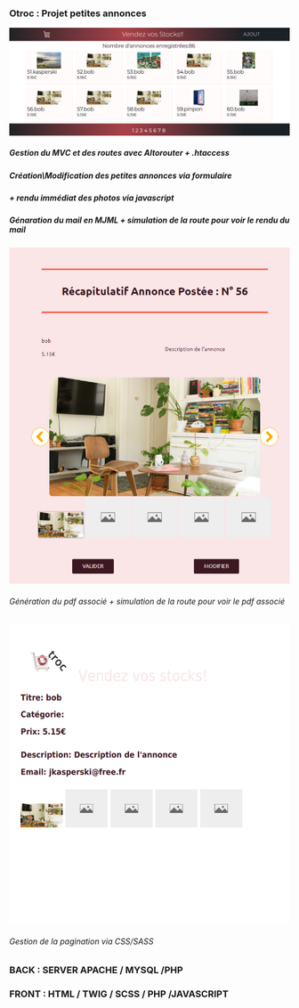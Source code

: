 ### Otroc : Projet petites annonces
![Accueil](https://raw.githubusercontent.com/codeuronline/Otroc/main/first.png)
##### Gestion du MVC et des routes avec Altorouter + .htaccess
##### Création\Modification des petites annonces via formulaire 
##### + rendu immédiat des photos via javascript
##### Génaration du mail en MJML + simulation de la route pour voir le rendu du mail
![mjml](https://raw.githubusercontent.com/codeuronline/Otroc/main/visuel%20mjml.png)
###### Génération du pdf associé + simulation de la route pour voir le pdf associé 
![pdf](https://raw.githubusercontent.com/codeuronline/Otroc/main/pdfscreen.png)
###### Gestion de la pagination  via CSS/SASS
### BACK : SERVER APACHE / MYSQL /PHP
### FRONT : HTML / TWIG / SCSS / PHP /JAVASCRIPT
